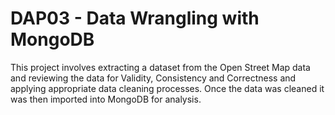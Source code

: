 # DAP03 - Data Wrangling with MongoDB
This project involves extracting a dataset from the Open Street Map data and reviewing the data for Validity, Consistency and Correctness and applying appropriate data cleaning processes.
Once the data was cleaned it was then imported into MongoDB for analysis.
